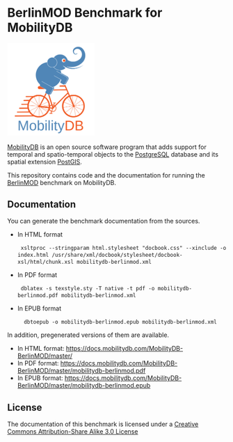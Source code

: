BerlinMOD Benchmark for MobilityDB
==================================

<img src="doc/images/mobilitydb-logo.svg" width="200" alt="MobilityDB Logo" />

[MobilityDB](https://github.com/ULB-CoDE-WIT/MobilityDB) is an open source software program that adds support for temporal and spatio-temporal objects to the [PostgreSQL](https://www.postgresql.org/) database and its spatial extension [PostGIS](http://postgis.net/).

This repository contains code and the documentation for running the [BerlinMOD](http://dna.fernuni-hagen.de/secondo/BerlinMOD/BerlinMOD.html) benchmark on MobilityDB.

Documentation
-------------

You can generate the benchmark documentation from the sources.
*  In HTML format

        xsltproc --stringparam html.stylesheet "docbook.css" --xinclude -o index.html /usr/share/xml/docbook/stylesheet/docbook-xsl/html/chunk.xsl mobilitydb-berlinmod.xml
*  In PDF format

        dblatex -s texstyle.sty -T native -t pdf -o mobilitydb-berlinmod.pdf mobilitydb-berlinmod.xml
* In EPUB format

        dbtoepub -o mobilitydb-berlinmod.epub mobilitydb-berlinmod.xml

In addition, pregenerated versions of them are available.

*  In HTML format: https://docs.mobilitydb.com/MobilityDB-BerlinMOD/master/
*  In PDF format: https://docs.mobilitydb.com/MobilityDB-BerlinMOD/master/mobilitydb-berlinmod.pdf
* In EPUB format: https://docs.mobilitydb.com/MobilityDB-BerlinMOD/master/mobilitydb-berlinmod.epub

License
-------

The documentation of this benchmark is licensed under a [Creative Commons Attribution-Share Alike 3.0 License](https://creativecommons.org/licenses/by-sa/3.0/)
